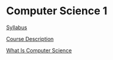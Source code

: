 # Computer Science 1
[Syllabus](syllabus.md)

[Course Description](coursedescriptions.md)

[What Is Computer Science](what.is.comp.science.md)
